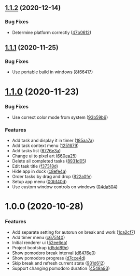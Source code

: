 ## [1.1.2](https://github.com/TheUnderScorer/LofiPomodo/compare/v1.1.1...v1.1.2) (2020-12-14)


### Bug Fixes

* Determine platform correctly ([47b0612](https://github.com/TheUnderScorer/LofiPomodo/commit/47b0612ce61b94f39457e25a7f63249f1ad77adb))

## [1.1.1](https://github.com/TheUnderScorer/LofiPomodo/compare/v1.1.0...v1.1.1) (2020-11-25)


### Bug Fixes

* Use portable build in windows ([8f66417](https://github.com/TheUnderScorer/LofiPomodo/commit/8f6641754517ace2aa1d29734a39bd753350d546))

# [1.1.0](https://github.com/TheUnderScorer/LofiPomodo/compare/v1.0.0...v1.1.0) (2020-11-23)


### Bug Fixes

* Use correct color mode from system ([93b59b6](https://github.com/TheUnderScorer/LofiPomodo/commit/93b59b6840051f7f5e8e00c3335fd57c7a03d77a))


### Features

* Add task and display it in timer ([185aa7a](https://github.com/TheUnderScorer/LofiPomodo/commit/185aa7aafa09c96e660d14140c6b483c47f24939))
* Add task context menu ([1251679](https://github.com/TheUnderScorer/LofiPomodo/commit/1251679ba55c828a2771a61025a74ee702381035))
* Add tasks list ([6776e3a](https://github.com/TheUnderScorer/LofiPomodo/commit/6776e3a894d1239c63321d8c91701c22ec160a49))
* Change ui to pixel art ([660ea25](https://github.com/TheUnderScorer/LofiPomodo/commit/660ea25ada58a07620700954973595a5dafa5e33))
* Delete all completed tasks ([8931d05](https://github.com/TheUnderScorer/LofiPomodo/commit/8931d0597e62b8e38560c56237a7e8d63b14faa9))
* Edit task title ([f37318d](https://github.com/TheUnderScorer/LofiPomodo/commit/f37318dc4d137bca2c8f328f65b2180dfebbf12f))
* Hide app in dock ([c8efe4a](https://github.com/TheUnderScorer/LofiPomodo/commit/c8efe4a9df6dfe8e32fb6ee3ea665e11180a0956))
* Order tasks by drag and drop ([822a0fe](https://github.com/TheUnderScorer/LofiPomodo/commit/822a0fe5e4ed0229fb6df672b8a7166501b2a531))
* Setup app menu ([00b140d](https://github.com/TheUnderScorer/LofiPomodo/commit/00b140d7feaf23549872801df91557a03c98f546))
* Use custom window controls on windows ([04da504](https://github.com/TheUnderScorer/LofiPomodo/commit/04da504f42c140dd0d1a3c0d8c38df36ab826363))

# 1.0.0 (2020-10-28)


### Features

* Add separate setting for autorun on break and work ([1ca2cf7](https://github.com/TheUnderScorer/LofiPomodo/commit/1ca2cf73b34e532016bc70add0d0b3741cab1b06))
* Add timer menu ([c675f40](https://github.com/TheUnderScorer/LofiPomodo/commit/c675f40d9aaa70df3656e6229cc689a1b6320e80))
* Initial renderer ui ([52ee6ea](https://github.com/TheUnderScorer/LofiPomodo/commit/52ee6eae83baaea56da242bb9c757ce438219545))
* Project bootstrap ([d5dd89e](https://github.com/TheUnderScorer/LofiPomodo/commit/d5dd89e26987af215a0a3059ea0f0bcf36684412))
* Show pomodoro break interval ([d6476e0](https://github.com/TheUnderScorer/LofiPomodo/commit/d6476e0daedcd0af529ab0686f7d4e0260272c53))
* Show pomodoro progress ([d7cce4d](https://github.com/TheUnderScorer/LofiPomodo/commit/d7cce4d3cd9dcb7ba2f120f4603aa324e9ea4ae2))
* Skip break and refresh current state ([931d612](https://github.com/TheUnderScorer/LofiPomodo/commit/931d6127b1f092fc601085dc0e6282ee979f2b03))
* Support changing pomodoro duration ([4548a93](https://github.com/TheUnderScorer/LofiPomodo/commit/4548a93e7275a18a40432d1871f3e8b5b2dc3e8e))
